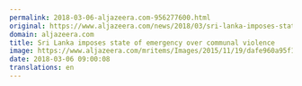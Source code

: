 ```yaml
---
permalink: 2018-03-06-aljazeera.com-956277600.html
original: https://www.aljazeera.com/news/2018/03/sri-lanka-imposes-state-emergency-communal-violence-180306080251131.html
domain: aljazeera.com
title: Sri Lanka imposes state of emergency over communal violence
image: https://www.aljazeera.com/mritems/Images/2015/11/19/dafe960a95f143e0887a3d704bd7b675_18.jpg
date: 2018-03-06 09:00:08
translations: en
---
```


